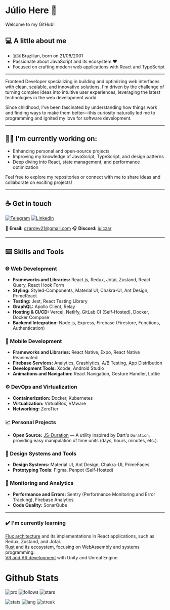 # Júlio Here 🍰

Welcome to my GitHub!

## 💻 A little about me
- 🇧🇷 Brazilian, born on 21/08/2001
- Passionate about JavaScript and its ecosystem ❤️
- Focused on crafting modern web applications with React and TypeScript

---

Frontend Developer specializing in building and optimizing web interfaces with clean, scalable, and innovative solutions. I'm driven by the challenge of turning complex ideas into intuitive user experiences, leveraging the latest technologies in the web development world.

Since childhood, I've been fascinated by understanding how things work and finding ways to make them better—this curiosity naturally led me to programming and ignited my love for software development.

---

## 👨‍💻 I'm currently working on:
- Enhancing personal and open-source projects
- Improving my knowledge of JavaScript, TypeScript, and design patterns
- Deep diving into React, state management, and performance optimization

Feel free to explore my repositories or connect with me to share ideas and collaborate on exciting projects!

---

## ☕ Get in touch

[![Telegram](https://img.shields.io/badge/-Telegram?logo=telegram&label=telegram&style=for-the-badge)](https://t.me/JulCzar21)
[![LinkedIn](https://img.shields.io/badge/-LinkedIn-blue?style=for-the-badge&logo=linkedin&logoColor=white)](https://www.linkedin.com/in/julczar/)

📧 **Email:** czardev21@gmail.com
🎧 **Discord:** [julczar](https://discordapp.com/users/456264933609439242)

---

## ⌨️ Skills and Tools

### 🌐 Web Development
- **Frameworks and Libraries:** React.js, Redux, Jotai, Zustand, React Query, React Hook Form
- **Styling:** Styled-Components, Material UI, Chakra-UI, Ant Design, PrimeReact
- **Testing:** Jest, React Testing Library
- **GraphQL:** Apollo Client, Relay
- **Hosting & CI/CD:** Vercel, Netlify, GitLab CI (Self-Hosted), Docker, Docker Compose
- **Backend Integration:** Node.js, Express, Firebase (Firestore, Functions, Authentication)

### 📱 Mobile Development
- **Frameworks and Libraries:** React Native, Expo, React Native Reanimated
- **Firebase Services:** Analytics, Crashlytics, A/B Testing, App Distribution
- **Development Tools:** Xcode, Android Studio
- **Animations and Navigation:** React Navigation, Gesture Handler, Lottie

### ⚙️ DevOps and Virtualization
- **Containerization:** Docker, Kubernetes
- **Virtualization:** VirtualBox, VMware
- **Networking:** ZeroTier

### 📈 Personal Projects
- **Open Source:** [JS-Duration](https://github.com/julczar/duration) — A utility inspired by Dart's `Duration`, providing easy manipulation of time units (days, hours, minutes, etc.).

### 🌟 Design Systems and Tools
- **Design Systems:** Material UI, Ant Design, Chakra-UI, PrimeFaces
- **Prototyping Tools:** Figma, Penpot (Self-Hosted)

### 🚀 Monitoring and Analytics
- **Performance and Errors:** Sentry (Performance Monitoring and Error Tracking), Firebase Analytics
- **Code Quality:** SonarQube

---


### ✔️ I'm currently learning

[Flux architecture](https://facebookarchive.github.io/flux/docs/in-depth-overview/) and its implementations in React applications, such as Redux, Zustand, and Jotai.\
[Rust](https://www.rust-lang.org/) and its ecosystem, focusing on WebAssembly and systems programming.\
[VR and AR development](https://developers.meta.com/horizon/discover/why-meta-quest) with Unity and Unreal Engine.


# Github Stats
![pro](https://img.shields.io/badge/-PRO-blueviolet?style=for-the-badge&logo=github)
![follows](https://img.shields.io/github/followers/JulCzar?style=for-the-badge)
![stars](https://img.shields.io/github/stars/JulCzar?style=for-the-badge) 

![stats](https://github-readme-stats.vercel.app/api?username=JulCzar&show_icons=true&theme=dark)
![lang](https://github-readme-stats.vercel.app/api/top-langs/?username=JulCzar&layout=compact&theme=dark)
![streak](https://github-readme-streak-stats.herokuapp.com/?user=JulCzar)

